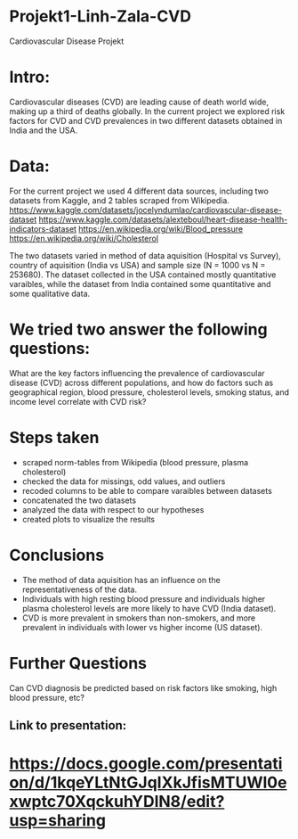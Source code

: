 # Projekt1-Linh-Zala-CVD
Cardiovascular Disease Projekt

# Intro:
Cardiovascular diseases (CVD) are leading cause of death world wide, making up a third of deaths globally. In the current project we explored risk factors for CVD and CVD prevalences in two different datasets obtained in India and the USA.

# Data:
For the current project we used 4 different data sources, including two datasets from Kaggle, and 2 tables scraped from Wikipedia.
https://www.kaggle.com/datasets/jocelyndumlao/cardiovascular-disease-dataset
https://www.kaggle.com/datasets/alexteboul/heart-disease-health-indicators-dataset
https://en.wikipedia.org/wiki/Blood_pressure
https://en.wikipedia.org/wiki/Cholesterol

The two datasets varied in method of data aquisition (Hospital vs Survey), country of aquisition (India vs USA) and sample size (N = 1000 vs N = 253680). The dataset collected in the USA contained mostly quantitative varaibles, while the dataset from India contained some quantitative and some qualitative data.

# We tried two answer the following questions:
What are the key factors influencing the prevalence of cardiovascular disease (CVD) across different populations, and how do factors such as geographical region, blood pressure, cholesterol levels, smoking status, and income level correlate with CVD risk?

# Steps taken
- scraped norm-tables from Wikipedia (blood pressure, plasma cholesterol)
- checked the data for missings, odd values, and outliers
- recoded columns to be able to compare varaibles between datasets
- concatenated the two datasets
- analyzed the data with respect to our hypotheses
- created plots to visualize the results

# Conclusions
- The method of data aquisition has an influence on the representativeness of the data.
- Individuals with high resting blood pressure and individuals higher plasma cholesterol levels are more likely to have CVD (India dataset).
- CVD is more prevalent in smokers than non-smokers, and more prevalent in individuals with lower vs higher income (US dataset).


# Further Questions
Can CVD diagnosis be predicted based on risk factors like smoking, high blood pressure, etc?
 
## Link to presentation:
# https://docs.google.com/presentation/d/1kqeYLtNtGJqIXkJfisMTUWl0exwptc70XqckuhYDlN8/edit?usp=sharing
